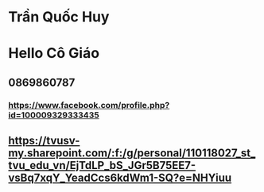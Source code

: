 # Trần Quốc Huy
# Hello Cô Giáo
## 0869860787
### https://www.facebook.com/profile.php?id=100009329333435
## https://tvusv-my.sharepoint.com/:f:/g/personal/110118027_st_tvu_edu_vn/EjTdLP_bS_JGr5B75EE7-vsBq7xqY_YeadCcs6kdWm1-SQ?e=NHYiuu
